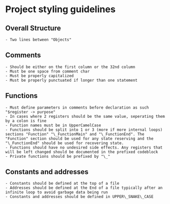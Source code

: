 # Project styling guidelines

## Overall Structure
    - Two lines between "Objects"

## Comments
    - Should be either on the first column or the 32nd column
    - Must be one space from comment char
    - Must be properly capitalized
    - Must be properly punctuated if longer than one statement

## Functions
    - Must define parameters in comments before declaration as such
    "$register -> purpose"
    - In cases where 2 registers should be the same value, seperating them by a colon is fine
    - Function names must be in UpperCamelCase
    - Functions should be split into 1 or 3 (more if more internal loops) sections "Function" "\_FunctionMain" and "\_FunctionEnd". The "Function" section should be used for any state reserving and the "\_FunctionEnd" should be used for recovering state.
    - Functions should have no undesired side effects. Any registers that will be left changed should be documented in the prefixed codeblock
    - Private functions should be prefixed by "\_"

## Constants and addresses
    - Constants should be defined at the top of a file
    - Addresses should be defined at the End of a file typically after an infinite loop to avoid garbage data being run
    - Constants and addresses should be defined in UPPER\_SNAKE\_CASE


